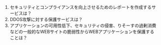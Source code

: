 1. セキュリティとコンプライアンスを向上させるためのレポートを作成するサービスは？  
2. DDOS攻撃に対する保護サービスは？  
3. アプリケーションの可用性低下、セキュリティの侵害、りそーすの過剰消費などの一般的なWEBサイトの脆弱性からWEBアプリケーションを保護することは？
